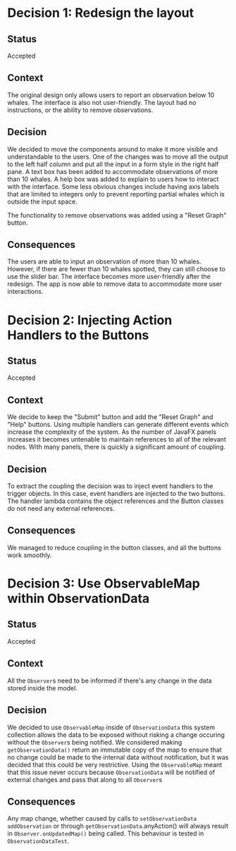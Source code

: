 # Decision 1: Redesign the layout

## Status

Accepted

## 

## Context

The original design only allows users to report an observation below 10 whales. 
The interface is also not user-friendly. The layout had no instructions, or the ability
to remove observations.

## 

## Decision

We decided to move the components around to make it more visible and understandable to the users. 
One of the changes was to move all the output to the left half column and put all the input
in a form style in the right half pane. A text box has been added to accommodate observations of more than 10 whales.
A help box was added to explain to users how to interact with the interface.
Some less obvious changes include having axis labels that are limited to integers only to prevent reporting partial whales
which is outside the input space.

The functionality to remove observations was added using a "Reset Graph" button.

## 

## Consequences

The users are able to input an observation of more than 10 whales. However, if there are fewer than 10 whales spotted,
they can still choose to use the slider bar. The interface becomes more user-friendly after the redesign. 
The app is now able to remove data to accommodate more user interactions. 

# 

# Decision 2: Injecting Action Handlers to the Buttons


## Status

Accepted

## 

## Context

We decide to keep the "Submit" button and add the "Reset Graph" and "Help" buttons. 
Using multiple handlers can generate different events which increase the complexity of the system.
As the number of JavaFX panels increases it becomes untenable to maintain references to all of the relevant nodes.
With many panels, there is quickly a significant amount of coupling.

## 

## Decision

To extract the coupling the decision was to inject event handlers to the trigger objects. In this case,
event handlers are injected to the two buttons. The handler lambda contains the object references and the Button classes
do not need any external references.

## 

## Consequences

We managed to reduce coupling in the button classes, and all the buttons work smoothly.

# 

# Decision 3: Use ObservableMap within ObservationData

## Status

Accepted

## 

## Context

All the `Observer`s need to be informed if there's any change in the data stored inside the model.

## 

## Decision

We decided to use `ObservableMap` inside of `ObservationData` this system collection allows the data to be exposed
without risking a change occuring without the `Observer`s being notified.
We considered making `getObservationData()` return an immutable copy of the map to ensure that no change could be made 
to the internal data without notification, but it was decided that this could be very restrictive.
Using the `ObservableMap` meant that this issue never occurs because `ObservationData` will be notified of external
changes and pass that along to all `Observer`s

## 

## Consequences

Any map change, whether caused by calls to `setObservationData` `addObservation` or through `getObservationData`.anyAction()
will always result in `Observer.onUpdatedMap()` being called. This behaviour is tested in `ObservationDataTest`.
